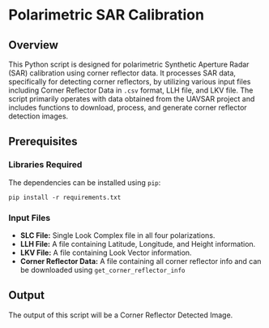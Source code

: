 
<!DOCTYPE html>
<html lang="en">
<head>
    <meta charset="UTF-8">
    <meta name="viewport" content="width=device-width, initial-scale=1.0">
</head>
<body>

<h1>Polarimetric SAR Calibration</h1>


<h2>Overview</h2>
<p>This Python script is designed for polarimetric Synthetic Aperture Radar (SAR) calibration using corner reflector data. It processes SAR data, specifically for detecting corner reflectors, by utilizing various input files including Corner Reflector Data in <code>.csv</code> format, LLH file, and LKV file. The script primarily operates with data obtained from the UAVSAR project and includes functions to download, process, and generate corner reflector detection images.</p>

<h2>Prerequisites</h2>

<h3>Libraries Required</h3>

<p>The dependencies can be installed using <code>pip</code>:</p>

<pre><code>pip install -r requirements.txt</code></pre>

<h3>Input Files</h3>
<ul>
    <li><strong>SLC File:</strong> Single Look Complex file in all four polarizations.</li>
    <li><strong>LLH File:</strong> A file containing Latitude, Longitude, and Height information.</li>
    <li><strong>LKV File:</strong> A file containing Look Vector information.</li>
    <li><strong>Corner Reflector Data:</strong> A file containing all corner reflector info and can be downloaded using <code>get_corner_reflector_info</code> </li>

</ul>

<h2>Output</h2>
<p>The output of this script will be a Corner Reflector Detected Image.</p>

</body>
</html>
